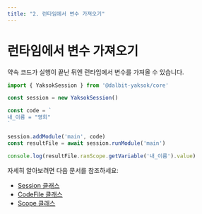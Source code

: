 ```yaml
---
title: "2. 런타임에서 변수 가져오기"
---
```


# 런타임에서 변수 가져오기

약속 코드가 실행이 끝난 뒤엔 런타임에서 변수를 가져올 수 있습니다.

```typescript
import { YaksokSession } from '@dalbit-yaksok/core'

const session = new YaksokSession()

const code = `
내_이름 = "영희"
`

session.addModule('main', code)
const resultFile = await session.runModule('main')

console.log(resultFile.ranScope.getVariable('내_이름').value)
```

자세히 알아보려면 다음 문서를 참조하세요:

-   [Session 클래스](/api/core/mod/classes/YaksokSession)
-   [CodeFile 클래스](/api/core/mod/classes/CodeFile)
-   [Scope 클래스](/api/core/mod/classes/Scope)
